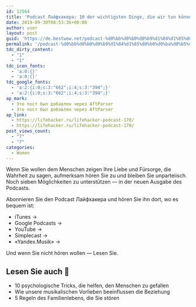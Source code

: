 ```yaml
---
id: 12564
title: 'Podcast Лайфхакера: 10 der wichtigsten Dinge, die wir tun können für die lieben'
date: 2019-09-30T08:53:36+00:00
author: user
layout: post
guid: 'https://de.bestwow.net/podcast-%d0%bb%d0%b0%d0%b9%d1%84%d1%85%d0%b0%d0%ba%d0%b5%d1%80%d0%b0-10-der-wichtigsten-dinge-die-wir-tun-konnen-fur-die-lieben/'
permalink: '/podcast-%d0%bb%d0%b0%d0%b9%d1%84%d1%85%d0%b0%d0%ba%d0%b5%d1%80%d0%b0-10-der-wichtigsten-dinge-die-wir-tun-konnen-fur-die-lieben/'
tdc_dirty_content:
  - "1"
  - "1"
tdc_icon_fonts:
  - 'a:0:{}'
  - 'a:0:{}'
tdc_google_fonts:
  - 'a:2:{i:0;s:3:"662";i:4;s:3:"394";}'
  - 'a:2:{i:0;s:3:"662";i:4;s:3:"394";}'
ap_mark:
  - Это пост был добавлен через AftParser
  - Это пост был добавлен через AftParser
ap_link:
  - https://lifehacker.ru/lifehacker-podcast-170/
  - https://lifehacker.ru/lifehacker-podcast-170/
post_views_count:
  - "7"
  - "7"
categories:
  - Women
---
```

Wenn Sie wollen dem Menschen zeigen Ihre Liebe und Fürsorge, die Wahrheit zu sagen, aufmerksam hören Sie zu und bleiben Sie unparteiisch. Noch sieben Möglichkeiten zu unterstützen — in der neuen Ausgabe des Podcasts.</p> 

Abonnieren Sie den Podcast Лайфхакера und hören Sie ihn dort, wo es bequem ist:

  * iTunes →
  * Google Podcasts →
  * YouTube →
  * Simplecast →
  * «Yandex.Musik» →

Und wenn Sie nicht hören wollen — Lesen Sie.

<div>
  <h2 class="read-also__title">
    <span>Lesen Sie auch</span> <span>🧐 </span>
  </h2>
  
  <ul class="read-also__list">
    <li>
      10 psychologische Tricks, die helfen, den Menschen zu gefallen
    </li>
    <li>
      Wie unsere musikalischen Vorlieben beeinflussen die Beziehung
    </li>
    <li>
      5 Regeln des Familienlebens, die Sie stören
    </li>
  </ul>
</div>